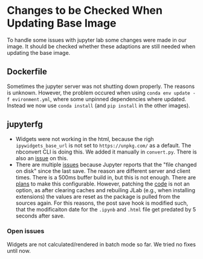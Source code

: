# Changes to be Checked When Updating Base Image

To handle some issues with jupyter lab some changes were made in our image.
It should be checked whether these adaptions are still needed when updating the base image.

## Dockerfile

Sometimes the jupyter server was not shutting down properly.
The reasons is unknown.
However, the problem occured when using `conda env update -f evironment.yml`, where some unpinned dependencies where updated.
Instead we now use `conda install` (and `pip install` in the other images).

## jupyterfg

- Widgets were not working in the html, because the righ `ipywidgets_base_url` is not set to `https://unpkg.com/` as a default.
  The nbconvert CLI is doing this. We added it manually in `convert.py`.
  There is also an [issue](https://github.com/jupyterlab/jupyterlab/issues/7262) on this.
- There are multiple [issues](https://github.com/jupyterlab/jupyterlab/issues/7743) because Jupyter reports that the "file changed on disk" since the last save.
  The reason are different server and client times.
  There is a 500ms buffer build in, but this is not enough.
  There are [plans](https://github.com/jupyterlab/jupyterlab/issues/8556) to make this configurable.
  However, patching the [code](https://github.com/jupyterlab/jupyterlab/blob/34a94a4e65d5606dfb82d33b0f172d579bab5e0b/packages/docregistry/src/context.ts#L647) is not an option, as after clearing caches and rebuiling JLab (e.g., when installing extensions) the values are reset as the package is pulled from the sources again.
  For this reasons, the post save hook is modified such, that the modificaiton date for the `.ipynb` and `.html` file get predated by 5 seconds after save.

### Open issues

Widgets are not calculated/rendered in batch mode so far.
We tried no fixes until now.
